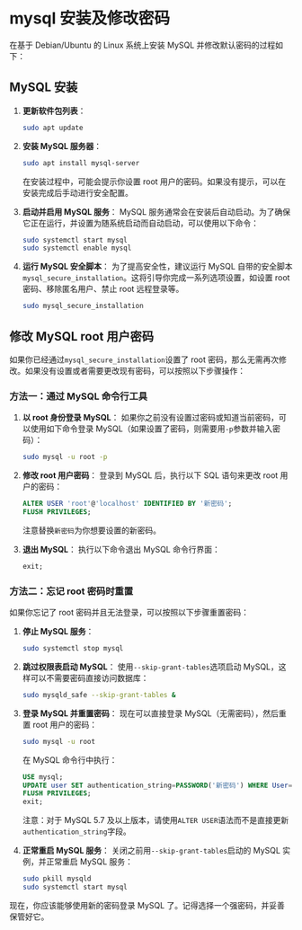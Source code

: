 # mysql 安装及修改密码

在基于 Debian/Ubuntu 的 Linux 系统上安装 MySQL 并修改默认密码的过程如下：

## MySQL 安装

1. **更新软件包列表**：

   ```bash
   sudo apt update
   ```

2. **安装 MySQL 服务器**：

   ```bash
   sudo apt install mysql-server
   ```

   在安装过程中，可能会提示你设置 root 用户的密码。如果没有提示，可以在安装完成后手动进行安全配置。

3. **启动并启用 MySQL 服务**：
   MySQL 服务通常会在安装后自动启动。为了确保它正在运行，并设置为随系统启动而自动启动，可以使用以下命令：

   ```bash
   sudo systemctl start mysql
   sudo systemctl enable mysql
   ```

4. **运行 MySQL 安全脚本**：
   为了提高安全性，建议运行 MySQL 自带的安全脚本`mysql_secure_installation`。这将引导你完成一系列选项设置，如设置 root 密码、移除匿名用户、禁止 root 远程登录等。
   ```bash
   sudo mysql_secure_installation
   ```

## 修改 MySQL root 用户密码

如果你已经通过`mysql_secure_installation`设置了 root 密码，那么无需再次修改。如果没有设置或者需要更改现有密码，可以按照以下步骤操作：

### 方法一：通过 MySQL 命令行工具

1. **以 root 身份登录 MySQL**：
   如果你之前没有设置过密码或知道当前密码，可以使用如下命令登录 MySQL（如果设置了密码，则需要用`-p`参数并输入密码）：

   ```bash
   sudo mysql -u root -p
   ```

2. **修改 root 用户密码**：
   登录到 MySQL 后，执行以下 SQL 语句来更改 root 用户的密码：

   ```sql
   ALTER USER 'root'@'localhost' IDENTIFIED BY '新密码';
   FLUSH PRIVILEGES;
   ```

   注意替换`新密码`为你想要设置的新密码。

3. **退出 MySQL**：
   执行以下命令退出 MySQL 命令行界面：
   ```sql
   exit;
   ```

### 方法二：忘记 root 密码时重置

如果你忘记了 root 密码并且无法登录，可以按照以下步骤重置密码：

1. **停止 MySQL 服务**：

   ```bash
   sudo systemctl stop mysql
   ```

2. **跳过权限表启动 MySQL**：
   使用`--skip-grant-tables`选项启动 MySQL，这样可以不需要密码直接访问数据库：

   ```bash
   sudo mysqld_safe --skip-grant-tables &
   ```

3. **登录 MySQL 并重置密码**：
   现在可以直接登录 MySQL（无需密码），然后重置 root 用户的密码：

   ```bash
   sudo mysql -u root
   ```

   在 MySQL 命令行中执行：

   ```sql
   USE mysql;
   UPDATE user SET authentication_string=PASSWORD('新密码') WHERE User='root';
   FLUSH PRIVILEGES;
   exit;
   ```

   注意：对于 MySQL 5.7 及以上版本，请使用`ALTER USER`语法而不是直接更新`authentication_string`字段。

4. **正常重启 MySQL 服务**：
   关闭之前用`--skip-grant-tables`启动的 MySQL 实例，并正常重启 MySQL 服务：
   ```bash
   sudo pkill mysqld
   sudo systemctl start mysql
   ```

现在，你应该能够使用新的密码登录 MySQL 了。记得选择一个强密码，并妥善保管好它。
